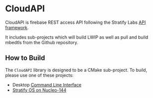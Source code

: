 # CloudAPI

CloudAPI is firebase REST access API following the Stratify Labs [API framework](https://github.com/StratifyLabs/API).

It includes sub-projects which will build LWIP as well as pull and build mbedtls from the Github repository.

## How to Build

The `CloudAPI` library is designed to be a CMake sub-project. To build, please use one of these projects:

- Desktop [Command Line Interface](https://github.com/StratifyLabs/cli)
- [Stratify OS on Nucleo-144](https://github.com/StratifyLabs/StratifyOS-Nucleo144)
